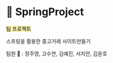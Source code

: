 # 🌿 SpringProject

<span style="color: black; background-color: #fff5b1;">팀 프로젝트</span>

스프링을 활용한 중고거래 사이트만들기

팀원 👥 : 정주영, 고수연, 김예진, 서지안, 김윤호
